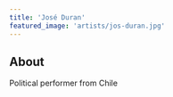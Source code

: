 ```yaml
---
title: 'José Duran'
featured_image: 'artists/jos-duran.jpg'
---
```


## About

Political performer from Chile

